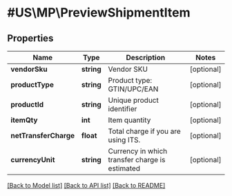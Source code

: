 # #US\MP\PreviewShipmentItem

## Properties

Name | Type | Description | Notes
------------ | ------------- | ------------- | -------------
**vendorSku** | **string** | Vendor SKU | [optional]
**productType** | **string** | Product type: GTIN/UPC/EAN | [optional]
**productId** | **string** | Unique product identifier | [optional]
**itemQty** | **int** | Item quantity | [optional]
**netTransferCharge** | **float** | Total charge if you are using ITS. | [optional]
**currencyUnit** | **string** | Currency in which transfer charge is estimated | [optional]


[[Back to Model list]](../) [[Back to API list]](../../Api/US/MP) [[Back to README]](../../README.md)
